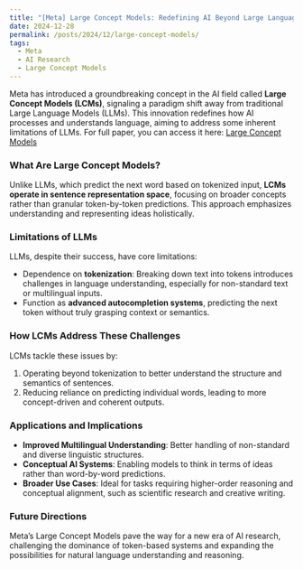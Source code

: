 ```yaml
---
title: "[Meta] Large Concept Models: Redefining AI Beyond Large Language Models"
date: 2024-12-28
permalink: /posts/2024/12/large-concept-models/
tags:
  - Meta
  - AI Research
  - Large Concept Models
---
```


Meta has introduced a groundbreaking concept in the AI field called **Large Concept Models (LCMs)**, signaling a paradigm shift away from traditional Large Language Models (LLMs). This innovation redefines how AI processes and understands language, aiming to address some inherent limitations of LLMs. For full paper, you can access it here: [Large Concept Models](https://ai.meta.com/research/publications/large-concept-models-language-modeling-in-a-sentence-representation-space/)

### What Are Large Concept Models?

Unlike LLMs, which predict the next word based on tokenized input, **LCMs operate in sentence representation space**, focusing on broader concepts rather than granular token-by-token predictions. This approach emphasizes understanding and representing ideas holistically.

### Limitations of LLMs

LLMs, despite their success, have core limitations:

- Dependence on **tokenization**: Breaking down text into tokens introduces challenges in language understanding, especially for non-standard text or multilingual inputs.
- Function as **advanced autocompletion systems**, predicting the next token without truly grasping context or semantics.

### How LCMs Address These Challenges

LCMs tackle these issues by:

1. Operating beyond tokenization to better understand the structure and semantics of sentences.
2. Reducing reliance on predicting individual words, leading to more concept-driven and coherent outputs.

### Applications and Implications

- **Improved Multilingual Understanding**: Better handling of non-standard and diverse linguistic structures.
- **Conceptual AI Systems**: Enabling models to think in terms of ideas rather than word-by-word predictions.
- **Broader Use Cases**: Ideal for tasks requiring higher-order reasoning and conceptual alignment, such as scientific research and creative writing.

### Future Directions

Meta’s Large Concept Models pave the way for a new era of AI research, challenging the dominance of token-based systems and expanding the possibilities for natural language understanding and reasoning.
